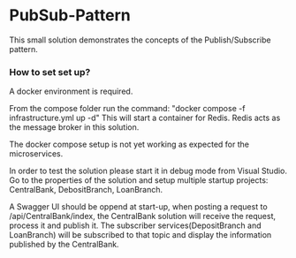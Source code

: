 # PubSub-Pattern
This small solution demonstrates the concepts of the Publish/Subscribe pattern.

### How to set set up? ###
A docker environment is required.

From the compose folder run the command: "docker compose -f infrastructure.yml up -d" This will start a container for Redis. Redis acts as the message broker in this solution.

The docker compose setup is not yet working as expected for the microservices.

In order to test the solution please start it in debug mode from Visual Studio.
Go to the properties of the solution and setup multiple startup projects: CentralBank, DebositBranch, LoanBranch.

A Swagger UI should be oppend at start-up, when posting a request to /api/CentralBank/index, the CentralBank solution will receive the request, process it and publish it.
The subscriber services(DepositBranch and LoanBranch) will be subscribed to that topic and display the information published by the CentralBank.
